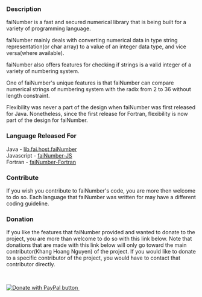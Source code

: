 ### Description

faiNumber is a fast and secured numerical library that is being built
for a variety of programming language.

faiNumber mainly deals with converting numerical data in type string
representation(or char array) to a value of an integer data type,
and vice versa(where available).

faiNumber also offers features for checking if strings is a valid integer
of a variety of numbering system.

One of faiNumber's unique features is that faiNumber can compare numerical
strings of numbering system with the radix from 2 to 36 without length constraint.

Flexibility was never a part of the design when faiNumber was first released
for Java. Nonetheless, since the first release for Fortran,
flexibility is now part of the design for faiNumber.

### Language Released For

Java - [lib.fai.host.faiNumber](https://github.com/kevinhng86/Java-host.fai.lib.faiNumber)<br />
Javascript - [faiNumber-JS](https://github.com/kevinhng86/faiNumber-JS)<br />
Fortran - [faiNumber-Fortran](https://github.com/kevinhng86/faiNumber-Fortran)<br />

### Contribute

If you wish you contribute to faiNumber's code, you are more then welcome to
do so. Each language that faiNumber was written for may have a different
coding guideline.

### Donation

If you like the features that faiNumber provided and wanted to donate to
the project, you are more than welcome to do so with this link below. Note
that donations that are made with this link below will only go toward the
main contributor(Khang Hoang Nguyen) of the project. If you would like to donate
to a specific contributor of the project, you would have to contact that
contributor directly.

<br />
<p>
<a href="https://www.paypal.com/cgi-bin/webscr?cmd=_s-xclick&hosted_button_id=KC6AMZDDDD9EU&source=url">
<image src="https://www.paypalobjects.com/en_US/i/btn/btn_donateCC_LG.gif" border="0" name="donate" title="PayPal - The safer, easier way to pay online!" alt="Donate with PayPal button" />
<img alt="" border="0" src="https://www.paypal.com/en_CA/i/scr/pixel.gif" width="1" height="1" />
</a></p>
